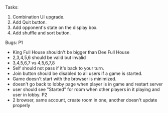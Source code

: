 Tasks:
1. Combination UI upgrade.
2. Add Quit button.
3. Add opponent's state on the display box.
5. Add shuffle and sort button.

Bugs:
P1
- King Full House shouldn't be bigger than Dee Full House
- 2,3,4,5,6 should be valid but invalid
- 3,4,5,6,7 vs 4,5,6,7,8
- Self should not pass if it's back to your turn.
- Join button should be disabled to all users if a game is started.
- Game doesn't start with the browser is minimized.
- doesn't go back to lobby page when player is in game and restart server
- user should see "Started" for room when other players in it playing and user in lobby.
P2
- 2 browser, same account, create room in one, another doesn't update properly
